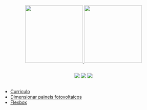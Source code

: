 

<div align="center">
  <a href="https://github.com/brunoBenedicto">
  <img height="180em" src="https://github-readme-stats.vercel.app/api?username=brunoBenedicto&show_icons=true&theme=gruvbox&include_all_commits=true&count_private=true"/>
  <img height="180em" src="https://github-readme-stats.vercel.app/api/top-langs/?username=brunoBenedicto&layout=compact&langs_count=7&theme=gruvbox"/>
</div>

##

<div align="center"> 
  <a href="https://www.instagram.com/bruno__benedicto/" target="_blank"><img src="https://img.shields.io/badge/-Instagram-%23E4405F?style=for-the-badge&logo=instagram&logoColor=white" target="_blank"></a> <a href = "mailto:brunobenedicto.rocha@gmail.com"><img src="https://img.shields.io/badge/-Gmail-%23333?style=for-the-badge&logo=gmail&logoColor=white" target="_blank"></a> <a href="https://www.linkedin.com/in/bruno-benedicto-18791993/" target="_blank"><img src="https://img.shields.io/badge/-LinkedIn-%230077B5?style=for-the-badge&logo=linkedin&logoColor=white" target="_blank"></a>  
</div>

  ##
  * <a href="https://brunobenedicto.github.io/cv/">Curriculo</a>
  * <a href="https://brunobenedicto.github.io/Dimensionamento-de-paineis-fotovoltaicos/">Dimensionar paineis fotovoltaicos</a>
  * <a href="https://brunobenedicto.github.io/guia-flexbox-CSS/">Flexbox</a>
